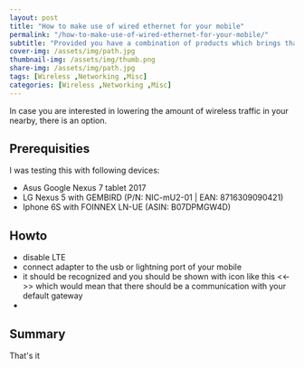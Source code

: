 ```yaml
---
layout: post
title: "How to make use of wired ethernet for your mobile"
permalink: "/how-to-make-use-of-wired-ethernet-for-your-mobile/"
subtitle: "Provided you have a combination of products which brings that functinality"
cover-img: /assets/img/path.jpg
thumbnail-img: /assets/img/thumb.png
share-img: /assets/img/path.jpg
tags: [Wireless ,Networking ,Misc]
categories: [Wireless ,Networking ,Misc]
---
```

In case you are interested in lowering the amount of wireless traffic in your nearby, there is an option.

## Prerequisities
I was testing this with following devices:
+ Asus Google Nexus 7 tablet 2017
+ LG Nexus 5 with GEMBIRD (P/N: NIC-mU2-01 | EAN: 8716309090421)
+ Iphone 6S with FOINNEX LN-UE (ASIN: B07DPMGW4D)

## Howto
+ disable LTE
+ connect adapter to the usb or lightning port of your mobile
+ it should be recognized and you should be shown with icon like this <<->> which would mean that there should be a communication with your default gateway
+ 
## Summary
That's it
